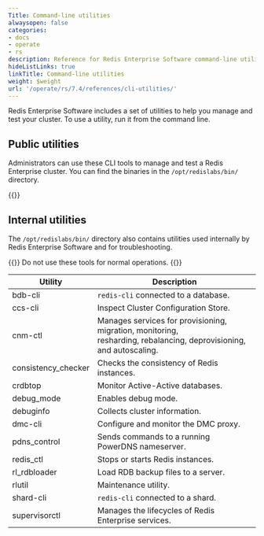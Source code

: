 ```yaml
---
Title: Command-line utilities
alwaysopen: false
categories:
- docs
- operate
- rs
description: Reference for Redis Enterprise Software command-line utilities, including rladmin, redis-cli, crdb-cli, and rlcheck.
hideListLinks: true
linkTitle: Command-line utilities
weight: $weight
url: '/operate/rs/7.4/references/cli-utilities/'
---
```


Redis Enterprise Software includes a set of utilities to help you manage and test your cluster. To use a utility, run it from the command line.

## Public utilities

Administrators can use these CLI tools to manage and test a Redis Enterprise cluster. You can find the binaries in the `/opt/redislabs/bin/` directory.

{{<table-children columnNames="Utility,Description" columnSources="LinkTitle,Description" enableLinks="LinkTitle">}}

## Internal utilities

The `/opt/redislabs/bin/` directory also contains utilities used internally by Redis Enterprise Software and for troubleshooting.

{{<warning>}}
Do not use these tools for normal operations.
{{</warning>}}

| Utility | Description |
|---------|-------------|
| bdb-cli | `redis-cli` connected to a database. |
| ccs-cli | Inspect Cluster Configuration Store. |
| cnm-ctl | Manages services for provisioning, migration, monitoring, <br />resharding, rebalancing, deprovisioning, and autoscaling. |
| consistency_checker | Checks the consistency of Redis instances. |
| crdbtop | Monitor Active-Active databases. |
| debug_mode | Enables debug mode. |
| debuginfo | Collects cluster information. |
| dmc-cli | Configure and monitor the DMC proxy. |
| pdns_control | Sends commands to a running PowerDNS nameserver. |
| redis_ctl | Stops or starts Redis instances. |
| rl_rdbloader | Load RDB backup files to a server. |
| rlutil | Maintenance utility. |
| shard-cli | `redis-cli` connected to a shard. |
| supervisorctl | Manages the lifecycles of Redis Enterprise services. |
